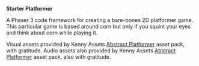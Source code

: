 **Starter Platformer**

A Phaser 3 code framework for creating a bare-bones 2D platformer game.
This particular game is based around corn but only if you squint your eyes and think about corn while playing it.

Visual assets provided by Kenny Assets [Abstract Platformer]([https://kenney.nl/assets/pixel-platformer](https://kenney.nl/assets/abstract-platformer)) asset pack, with gratitude. 
Audio assets also provided by Kenny Assets [Abstract Platformer]([[https://kenney.nl/assets/pixel-platformer](https://kenney.nl/assets/abstract-platformer)](https://kenney.nl/assets/digital-audio)) asset pack, also with gratitude.
